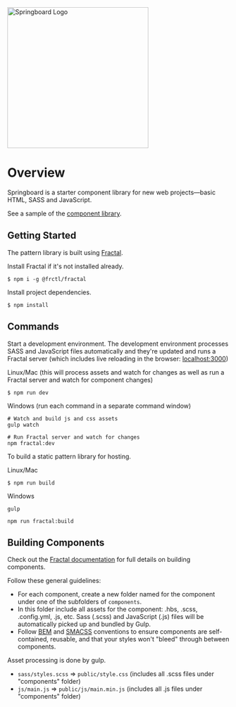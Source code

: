 
<img src="/blob/master/public/images/logo-full@2x.png" alt="Springboard Logo" width="320">

# Overview

Springboard is a starter component library for new web projects—basic HTML, SASS and JavaScript.

See a sample of the [component library](http://jpolete.github.io/springboard).

## Getting Started

The pattern library is built using [Fractal](https://github.com/frctl/fractal). 

Install Fractal if it's not installed already.

```
$ npm i -g @frctl/fractal
```

Install project dependencies.

```
$ npm install 
```

## Commands

Start a development environment. The development environment processes SASS and JavaScript files automatically and they're updated and runs a Fractal server (which includes live reloading in the browser: [localhost:3000](http://localhost:3000))

Linux/Mac (this will process assets and watch for changes as well as run a Fractal server and watch for component changes)

```
$ npm run dev
```

Windows (run each command in a separate command window)

```
# Watch and build js and css assets
gulp watch
```

```
# Run Fractal server and watch for changes
npm fractal:dev
```


To build a static pattern library for hosting.

Linux/Mac

```
$ npm run build
```

Windows

```
gulp

npm run fractal:build
```

## Building Components

Check out the [Fractal documentation](http://fractal.build/) for full details on building components.

Follow these general guidelines:

- For each component, create a new folder named for the component under one of the subfolders of `components`.
- In this folder include all assets for the component: .hbs, .scss, .config.yml, .js, etc. Sass (.scss) and JavaScript (.js) files will be automatically picked up and bundled by Gulp.
- Follow [BEM](http://getbem.com/) and [SMACSS](http://smacss.com/) conventions to ensure components are self-contained, reusable, and that your styles won't "bleed" through between components.

Asset processing is done by gulp.

- `sass/styles.scss` => `public/style.css` (includes all .scss files under "components" folder)
- `js/main.js` => `public/js/main.min.js` (includes all .js files under "components" folder)


